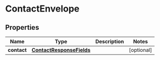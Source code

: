 
# ContactEnvelope

## Properties
Name | Type | Description | Notes
------------ | ------------- | ------------- | -------------
**contact** | [**ContactResponseFields**](ContactResponseFields.md) |  |  [optional]



